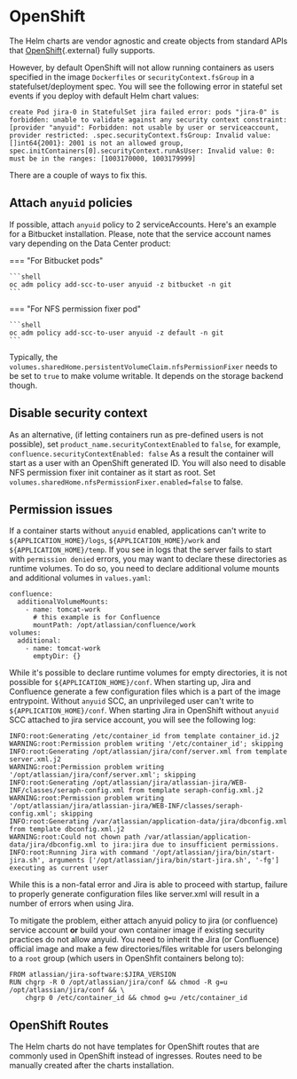 # OpenShift

The Helm charts are vendor agnostic and create objects from standard APIs that [OpenShift](https://www.openshift.com/){.external} fully supports.

However, by default OpenShift will not allow running containers as users specified in the image `Dockerfiles`
or `securityContext.fsGroup` in a statefulset/deployment spec. You will see the following error in stateful set events if you deploy with default Helm chart values:

```
create Pod jira-0 in StatefulSet jira failed error: pods "jira-0" is forbidden: unable to validate against any security context constraint: [provider "anyuid": Forbidden: not usable by user or serviceaccount, provider restricted: .spec.securityContext.fsGroup: Invalid value: []int64{2001}: 2001 is not an allowed group, spec.initContainers[0].securityContext.runAsUser: Invalid value: 0: must be in the ranges: [1003170000, 1003179999]
```

There are a couple of ways to fix this.

## Attach `anyuid` policies
If possible, attach `anyuid` policy to 2 serviceAccounts. Here's an example for a Bitbucket installation.
Please, note that the service account names vary depending on the Data Center product:

=== "For Bitbucket pods"

    ```shell
    oc adm policy add-scc-to-user anyuid -z bitbucket -n git
    ```

=== "For NFS permission fixer pod"

    ```shell
    oc adm policy add-scc-to-user anyuid -z default -n git
    ```

Typically, the `volumes.sharedHome.persistentVolumeClaim.nfsPermissionFixer` needs to be set to `true` to make volume writable.
It depends on the storage backend though.

## Disable security context

As an alternative, (if letting containers run as pre-defined users is not possible), set `product_name.securityContextEnabled` to `false`, for example, `confluence.securityContextEnabled: false`
As a result the container will start as a user with an OpenShift generated ID.
You will also need to disable NFS permission fixer init container as it start as root. Set `volumes.sharedHome.nfsPermissionFixer.enabled=false` to false.

## Permission issues

If a container starts without `anyuid` enabled, applications can't write to `${APPLICATION_HOME}/logs`, `${APPLICATION_HOME}/work` and `${APPLICATION_HOME}/temp`.
If you see in logs that the server fails to start with `permission denied` errors, you may want to declare these directories as runtime volumes. To do so, you need to declare additional volume mounts and additional volumes in `values.yaml`:

```
confluence:
  additionalVolumeMounts:
    - name: tomcat-work
      # this example is for Confluence
      mountPath: /opt/atlassian/confluence/work
volumes:
  additional:
    - name: tomcat-work
      emptyDir: {}
```

While it's possible to declare runtime volumes for empty directories, it is not possible for `${APPLICATION_HOME}/conf`. When starting up, Jira and Confluence generate a few configuration files which is a part of the image entrypoint. Without `anyuid` SCC, an unprivileged user can't write to `${APPLICATION_HOME}/conf`. When starting Jira in OpenShift without `anyuid` SCC attached to jira service account, you will see the following log:

```
INFO:root:Generating /etc/container_id from template container_id.j2
WARNING:root:Permission problem writing '/etc/container_id'; skipping
INFO:root:Generating /opt/atlassian/jira/conf/server.xml from template server.xml.j2
WARNING:root:Permission problem writing '/opt/atlassian/jira/conf/server.xml'; skipping
INFO:root:Generating /opt/atlassian/jira/atlassian-jira/WEB-INF/classes/seraph-config.xml from template seraph-config.xml.j2
WARNING:root:Permission problem writing '/opt/atlassian/jira/atlassian-jira/WEB-INF/classes/seraph-config.xml'; skipping
INFO:root:Generating /var/atlassian/application-data/jira/dbconfig.xml from template dbconfig.xml.j2
WARNING:root:Could not chown path /var/atlassian/application-data/jira/dbconfig.xml to jira:jira due to insufficient permissions.
INFO:root:Running Jira with command '/opt/atlassian/jira/bin/start-jira.sh', arguments ['/opt/atlassian/jira/bin/start-jira.sh', '-fg']
executing as current user
```

While this is a non-fatal error and Jira is able to proceed with startup, failure to properly generate configuration files like server.xml will result in a number of errors when using Jira.

To mitigate the problem, either attach anyuid policy to jira (or confluence) service account **or** build your own container image if existing security practices do not allow anyuid. You need to inherit the Jira (or Confluence) official image and make a few directories/files writable for users belonging to a `root` group (which users in OpenShfit containers belong to):

```
FROM atlassian/jira-software:$JIRA_VERSION
RUN chgrp -R 0 /opt/atlassian/jira/conf && chmod -R g=u /opt/atlassian/jira/conf && \
    chgrp 0 /etc/container_id && chmod g=u /etc/container_id
```

## OpenShift Routes

The Helm charts do not have templates for OpenShift routes that are commonly used in OpenShift instead of ingresses.
Routes need to be manually created after the charts installation.
